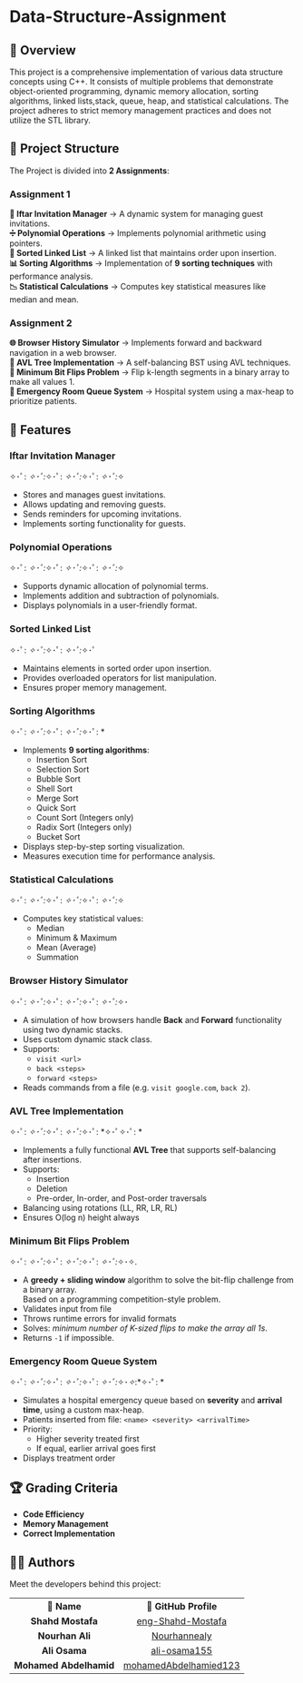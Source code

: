 # Data-Structure-Assignment

## 📖 Overview
This project is a comprehensive implementation of various data structure concepts using C++. It consists of multiple problems that demonstrate object-oriented programming, dynamic memory allocation, sorting algorithms, linked lists,stack, queue, heap, and statistical calculations. The project adheres to strict memory management practices and does not utilize the STL library.


## 🎯 Project Structure  
The Project is divided into **2 Assignments**: 

### Assignment 1

 **📝 Iftar Invitation Manager** → A dynamic system for managing guest invitations.  
 **➗ Polynomial Operations** → Implements polynomial arithmetic using pointers.  
 **🔗 Sorted Linked List** → A linked list that maintains order upon insertion.  
 **📊 Sorting Algorithms** → Implementation of **9 sorting techniques** with performance analysis.  
 **📉 Statistical Calculations** → Computes key statistical measures like median and mean.

### Assignment 2

 **🌐 Browser History Simulator** → Implements forward and backward navigation in a web browser.  
 **🌲 AVL Tree Implementation** → A self-balancing BST using AVL techniques.  
 **🧠 Minimum Bit Flips Problem** → Flip k-length segments in a binary array to make all values 1.  
 **🚨 Emergency Room Queue System** → Hospital system using a max-heap to prioritize patients.


## 🌟 Features 
###  Iftar Invitation Manager 
✧･ﾟ: *✧･ﾟ:*✧･ﾟ: *✧･ﾟ:*✧･ﾟ: *✧･ﾟ:*✧
- Stores and manages guest invitations.
- Allows updating and removing guests.
- Sends reminders for upcoming invitations.
- Implements sorting functionality for guests.

###  Polynomial Operations
✧･ﾟ: *✧･ﾟ:*✧･ﾟ: *✧･ﾟ:*✧･ﾟ: *✧･ﾟ:*✧
- Supports dynamic allocation of polynomial terms.
- Implements addition and subtraction of polynomials.
- Displays polynomials in a user-friendly format.

###  Sorted Linked List
✧･ﾟ: *✧･ﾟ:*✧･ﾟ: *✧･ﾟ:*✧･ﾟ
- Maintains elements in sorted order upon insertion.
- Provides overloaded operators for list manipulation.
- Ensures proper memory management.

###  Sorting Algorithms
✧･ﾟ: *✧･ﾟ:*✧･ﾟ: *✧･ﾟ:*✧･ﾟ: *
- Implements **9 sorting algorithms**:
  - Insertion Sort
  - Selection Sort
  - Bubble Sort
  - Shell Sort
  - Merge Sort
  - Quick Sort
  - Count Sort (Integers only)
  - Radix Sort (Integers only)
  - Bucket Sort
- Displays step-by-step sorting visualization.
- Measures execution time for performance analysis.

###  Statistical Calculations
✧･ﾟ: *✧･ﾟ:*✧･ﾟ: *✧･ﾟ:*✧･ﾟ: *✧･ﾟ:*✧
- Computes key statistical values:
  - Median
  - Minimum & Maximum
  - Mean (Average)
  - Summation

###  Browser History Simulator
✧･ﾟ: *✧･ﾟ:*✧･ﾟ: *✧･ﾟ:*✧･ﾟ: *✧･ﾟ:*✧･
- A simulation of how browsers handle **Back** and **Forward** functionality using two dynamic stacks.
- Uses custom dynamic stack class.
- Supports:
  - `visit <url>`
  - `back <steps>`
  - `forward <steps>`
- Reads commands from a file (e.g. `visit google.com`, `back 2`).

###  AVL Tree Implementation
✧･ﾟ: *✧･ﾟ:*✧･ﾟ: *✧･ﾟ:*✧･ﾟ: *✧･ﾟ✧･ﾟ: *
- Implements a fully functional **AVL Tree** that supports self-balancing after insertions.
- Supports:
  - Insertion
  - Deletion
  - Pre-order, In-order, and Post-order traversals
- Balancing using rotations (LL, RR, LR, RL)
- Ensures O(log n) height always


###  Minimum Bit Flips Problem
✧･ﾟ: *✧･ﾟ:*✧･ﾟ: *✧･ﾟ:*✧･ﾟ: *✧･ﾟ:*✧･✧.
- A **greedy + sliding window** algorithm to solve the bit-flip challenge from a binary array.  
   Based on a programming competition-style problem.
- Validates input from file
- Throws runtime errors for invalid formats
- Solves: _minimum number of K-sized flips to make the array all 1s_.
- Returns `-1` if impossible.


###  Emergency Room Queue System
✧･ﾟ: *✧･ﾟ:*✧･ﾟ: *✧･ﾟ:*✧･ﾟ: *✧･ﾟ:*✧･*✧*:*✧･ﾟ: *
- Simulates a hospital emergency queue based on **severity** and **arrival time**, using a custom max-heap.
- Patients inserted from file: `<name> <severity> <arrivalTime>`
- Priority:
  - Higher severity treated first
  - If equal, earlier arrival goes first
- Displays treatment order

  
## 🏆 Grading Criteria
- **Code Efficiency**
- **Memory Management**
- **Correct Implementation**

## 👨‍💻 Authors  

Meet the developers behind this project:  

<table>
  <tr align="center">
    <th>👤 Name</th>
    <th>🔗 GitHub Profile</th>
  </tr>
  <tr align="center">
    <td><b>Shahd Mostafa</b></td>
    <td><a href="https://github.com/eng-Shahd-Mostafa">eng-Shahd-Mostafa</a></td>
  </tr>
  <tr align="center">
    <td><b>Nourhan Ali</b></td>
    <td><a href="https://github.com/Nourhannealy">Nourhannealy</a></td>
  </tr>
  <tr align="center">
    <td><b>Ali Osama</b></td>
    <td><a href="https://github.com/ali-osama155">ali-osama155</a></td>
  </tr>
  <tr align="center">
    <td><b>Mohamed Abdelhamid</b></td>
    <td><a href="https://github.com/mohamedAbdelhamied123">mohamedAbdelhamied123</a></td>
  </tr>
</table>

